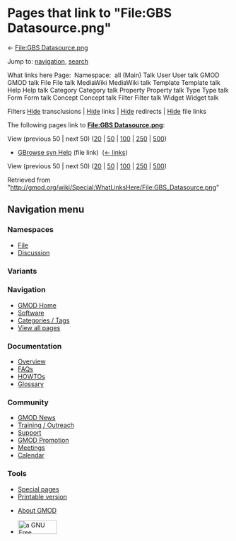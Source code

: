 <div id="mw-page-base" class="noprint">

</div>

<div id="mw-head-base" class="noprint">

</div>

<div id="content" class="mw-body" role="main">

<span id="top"></span>

<div id="mw-js-message" style="display:none;">

</div>



# <span dir="auto">Pages that link to "File:GBS Datasource.png"</span>

<div id="bodyContent">

<div id="contentSub">

← [File:GBS
Datasource.png](/wiki/File:GBS_Datasource.png "File:GBS Datasource.png")

</div>

<div id="jump-to-nav" class="mw-jump">

Jump to: [navigation](#mw-navigation), [search](#p-search)

</div>

<div id="mw-content-text">

What links here Page:  Namespace:  all (Main) Talk User User talk GMOD
GMOD talk File File talk MediaWiki MediaWiki talk Template Template talk
Help Help talk Category Category talk Property Property talk Type Type
talk Form Form talk Concept Concept talk Filter Filter talk Widget
Widget talk

Filters
[Hide](/mediawiki/index.php?title=Special:WhatLinksHere/File:GBS_Datasource.png&hidetrans=1 "Special:WhatLinksHere/File:GBS Datasource.png")
transclusions \|
[Hide](/mediawiki/index.php?title=Special:WhatLinksHere/File:GBS_Datasource.png&hidelinks=1 "Special:WhatLinksHere/File:GBS Datasource.png")
links \|
[Hide](/mediawiki/index.php?title=Special:WhatLinksHere/File:GBS_Datasource.png&hideredirs=1 "Special:WhatLinksHere/File:GBS Datasource.png")
redirects \|
[Hide](/mediawiki/index.php?title=Special:WhatLinksHere/File:GBS_Datasource.png&hideimages=1 "Special:WhatLinksHere/File:GBS Datasource.png")
file links

The following pages link to **[File:GBS
Datasource.png](/wiki/File:GBS_Datasource.png "File:GBS Datasource.png")**:

View (previous 50 \| next 50)
([20](/mediawiki/index.php?title=Special:WhatLinksHere/File:GBS_Datasource.png&limit=20 "Special:WhatLinksHere/File:GBS Datasource.png")
\|
[50](/mediawiki/index.php?title=Special:WhatLinksHere/File:GBS_Datasource.png&limit=50 "Special:WhatLinksHere/File:GBS Datasource.png")
\|
[100](/mediawiki/index.php?title=Special:WhatLinksHere/File:GBS_Datasource.png&limit=100 "Special:WhatLinksHere/File:GBS Datasource.png")
\|
[250](/mediawiki/index.php?title=Special:WhatLinksHere/File:GBS_Datasource.png&limit=250 "Special:WhatLinksHere/File:GBS Datasource.png")
\|
[500](/mediawiki/index.php?title=Special:WhatLinksHere/File:GBS_Datasource.png&limit=500 "Special:WhatLinksHere/File:GBS Datasource.png"))

- [GBrowse syn Help](/wiki/GBrowse_syn_Help "GBrowse syn Help") (file
  link) ‎ <span class="mw-whatlinkshere-tools">([←
  links](/mediawiki/index.php?title=Special:WhatLinksHere&target=GBrowse+syn+Help "Special:WhatLinksHere"))</span>

View (previous 50 \| next 50)
([20](/mediawiki/index.php?title=Special:WhatLinksHere/File:GBS_Datasource.png&limit=20 "Special:WhatLinksHere/File:GBS Datasource.png")
\|
[50](/mediawiki/index.php?title=Special:WhatLinksHere/File:GBS_Datasource.png&limit=50 "Special:WhatLinksHere/File:GBS Datasource.png")
\|
[100](/mediawiki/index.php?title=Special:WhatLinksHere/File:GBS_Datasource.png&limit=100 "Special:WhatLinksHere/File:GBS Datasource.png")
\|
[250](/mediawiki/index.php?title=Special:WhatLinksHere/File:GBS_Datasource.png&limit=250 "Special:WhatLinksHere/File:GBS Datasource.png")
\|
[500](/mediawiki/index.php?title=Special:WhatLinksHere/File:GBS_Datasource.png&limit=500 "Special:WhatLinksHere/File:GBS Datasource.png"))

</div>

<div class="printfooter">

Retrieved from
"<http://gmod.org/wiki/Special:WhatLinksHere/File:GBS_Datasource.png>"

</div>

<div id="catlinks" class="catlinks catlinks-allhidden">

</div>

<div class="visualClear">

</div>

</div>

</div>

<div id="mw-navigation">

## Navigation menu

<div id="mw-head">



<div id="left-navigation">

<div id="p-namespaces" class="vectorTabs" role="navigation"
aria-labelledby="p-namespaces-label">

### Namespaces

- <span id="ca-nstab-image"><a href="/wiki/File:GBS_Datasource.png" accesskey="c"
  title="View the file page [c]">File</a></span>
- <span id="ca-talk"><a
  href="/mediawiki/index.php?title=File_talk:GBS_Datasource.png&amp;action=edit&amp;redlink=1"
  accesskey="t"
  title="Discussion about the content page [t]">Discussion</a></span>

</div>

<div id="p-variants" class="vectorMenu emptyPortlet" role="navigation"
aria-labelledby="p-variants-label">

### 

### Variants[](#)

<div class="menu">

</div>

</div>

</div>

<div id="right-navigation">





</div>



</div>

</div>

</div>

<div id="mw-panel">

<div id="p-logo" role="banner">

<a href="/wiki/Main_Page"
style="background-image: url(http://gmod.org/images/GMOD-cogs.png);"
title="Visit the main page"></a>

</div>

<div id="p-Navigation" class="portal" role="navigation"
aria-labelledby="p-Navigation-label">

### Navigation

<div class="body">

- <span id="n-GMOD-Home">[GMOD Home](/wiki/Main_Page)</span>
- <span id="n-Software">[Software](/wiki/GMOD_Components)</span>
- <span id="n-Categories-.2F-Tags">[Categories /
  Tags](/wiki/Categories)</span>
- <span id="n-View-all-pages">[View all
  pages](/wiki/Special:AllPages)</span>

</div>

</div>

<div id="p-Documentation" class="portal" role="navigation"
aria-labelledby="p-Documentation-label">

### Documentation

<div class="body">

- <span id="n-Overview">[Overview](/wiki/Overview)</span>
- <span id="n-FAQs">[FAQs](/wiki/Category:FAQ)</span>
- <span id="n-HOWTOs">[HOWTOs](/wiki/Category:HOWTO)</span>
- <span id="n-Glossary">[Glossary](/wiki/Glossary)</span>

</div>

</div>

<div id="p-Community" class="portal" role="navigation"
aria-labelledby="p-Community-label">

### Community

<div class="body">

- <span id="n-GMOD-News">[GMOD News](/wiki/GMOD_News)</span>
- <span id="n-Training-.2F-Outreach">[Training /
  Outreach](/wiki/Training_and_Outreach)</span>
- <span id="n-Support">[Support](/wiki/Support)</span>
- <span id="n-GMOD-Promotion">[GMOD
  Promotion](/wiki/GMOD_Promotion)</span>
- <span id="n-Meetings">[Meetings](/wiki/Meetings)</span>
- <span id="n-Calendar">[Calendar](/wiki/Calendar)</span>

</div>

</div>

<div id="p-tb" class="portal" role="navigation"
aria-labelledby="p-tb-label">

### Tools

<div class="body">

- <span id="t-specialpages"><a href="/wiki/Special:SpecialPages" accesskey="q"
  title="A list of all special pages [q]">Special pages</a></span>
- <span id="t-print"><a
  href="/mediawiki/index.php?title=Special:WhatLinksHere/File:GBS_Datasource.png&amp;printable=yes"
  rel="alternate" accesskey="p"
  title="Printable version of this page [p]">Printable version</a></span>

</div>

</div>

</div>

</div>

<div id="footer" role="contentinfo">

- <span id="footer-places-about">[About
  GMOD](/wiki/GMOD:About "GMOD:About")</span>

<!-- -->

- <span id="footer-copyrightico">[<img src="http://www.gnu.org/graphics/gfdl-logo-small.png" width="88"
  height="31" alt="a GNU Free Documentation License" />](http://www.gnu.org/licenses/fdl-1.3.html)</span>


<div style="clear:both">

</div>

</div>
